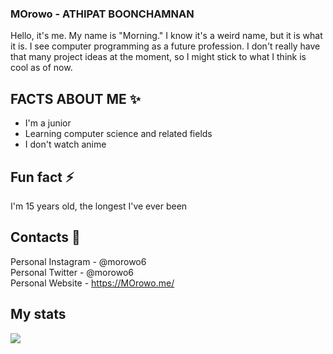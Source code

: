 ### MOrowo - ATHIPAT BOONCHAMNAN

Hello, it's me. My name is "Morning." I know it's a weird name, but it is what it is. I see computer programming as a future profession. I don't really have that many project ideas at the moment, so I might stick to what I think is cool as of now.

## FACTS ABOUT ME ✨
- I'm a junior
- Learning computer science and related fields
- I don't watch anime

## Fun fact ⚡
I'm 15 years old, the longest I've ever been 

## Contacts 👀
Personal Instagram - @morowo6  
Personal Twitter - @morowo6  
Personal Website - https://MOrowo.me/

## My stats
<img align="left" src="https://github-readme-stats.vercel.app/api?username=morowo&show_icons=true&hide_border=false&title_color=5DFC92&icon_color=5DFC92&bg_color=09131B&text_color=ffffff&border_color=0c1a25" />
